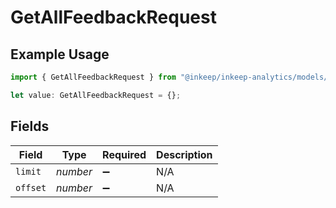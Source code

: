 # GetAllFeedbackRequest

## Example Usage

```typescript
import { GetAllFeedbackRequest } from "@inkeep/inkeep-analytics/models/operations";

let value: GetAllFeedbackRequest = {};
```

## Fields

| Field              | Type               | Required           | Description        |
| ------------------ | ------------------ | ------------------ | ------------------ |
| `limit`            | *number*           | :heavy_minus_sign: | N/A                |
| `offset`           | *number*           | :heavy_minus_sign: | N/A                |